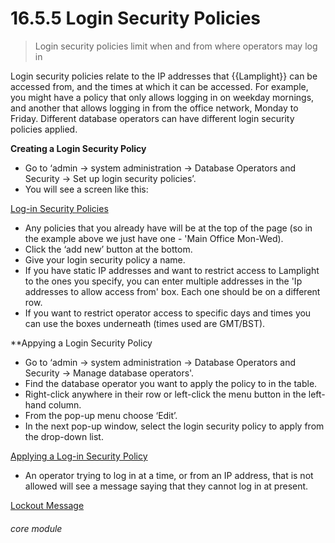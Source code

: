 #  16.5.5 Login Security Policies

> Login security policies limit when and from where operators may log in

Login security policies relate to the IP addresses that {{Lamplight}} can be accessed from, and the times at which it can be accessed. For example, you might have a policy that only allows logging in on weekday mornings, and another that allows logging in from the office network, Monday to Friday. Different database operators can have different login security policies applied.

**Creating a Login Security Policy**

- Go to ‘admin -> system administration -> Database Operators and Security -> Set up login security policies’.
- You will see a screen like this:

[Log-in Security Policies](16.5.5a.png)

- Any policies that you already have will be at the top of the page (so in the example above we just have one - 'Main Office Mon-Wed).
- Click the ‘add new’ button at the bottom.
- Give your login security policy a name.
- If you have static IP addresses and want to restrict access to Lamplight to the ones you specify, you can enter multiple addresses in the 'Ip addresses to allow access from' box. Each one should be on a different row.  
- If you want to restrict operator access to specific days and times you can use the boxes underneath (times used are GMT/BST).

**Appying a Login Security Policy

- Go to ‘admin -> system administration -> Database Operators and Security -> Manage database operators'.
- Find the database operator you want to apply the policy to in the table.
- Right-click anywhere in their row or left-click the menu button in the left-hand column.
- From the pop-up menu choose ‘Edit’.
- In the next pop-up window, select the login security policy to apply from the drop-down list.

[Applying a Log-in Security Policy](16.5.5b.png)

- An operator trying to log in at a time, or from an IP address, that is not allowed will see a message saying that they cannot log in at present. 

[Lockout Message](16.5.5c.png)


###### core module
